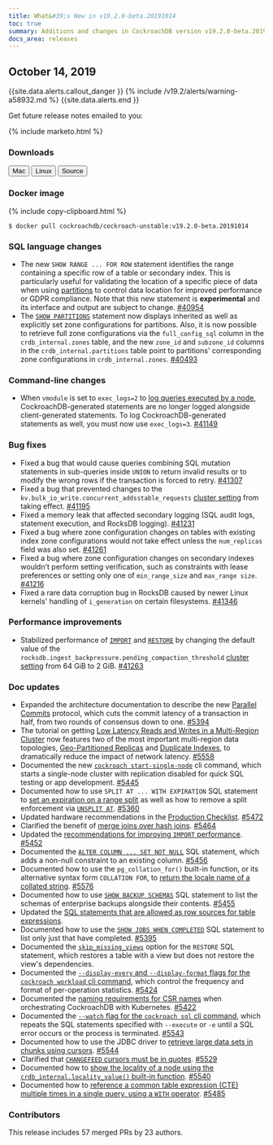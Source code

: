 ```yaml
---
title: What&#39;s New in v19.2.0-beta.20191014
toc: true
summary: Additions and changes in CockroachDB version v19.2.0-beta.20191014 since version v19.2.0-beta.20190930
docs_area: releases 
---
```


## October 14, 2019

{{site.data.alerts.callout_danger }}
{% include /v19.2/alerts/warning-a58932.md %}
{{site.data.alerts.end }}

Get future release notes emailed to you:

{% include marketo.html %}

### Downloads

<div id="os-tabs" class="clearfix os-tabs_button-outline-primary">
    <a href="https://binaries.cockroachdb.com/cockroach-v19.2.0-beta.20191014.darwin-10.9-amd64.tgz"><button id="mac" data-eventcategory="mac-binary-release-notes">Mac</button></a>
    <a href="https://binaries.cockroachdb.com/cockroach-v19.2.0-beta.20191014.linux-amd64.tgz"><button id="linux" data-eventcategory="linux-binary-release-notes">Linux</button></a>
    <a href="https://binaries.cockroachdb.com/cockroach-v19.2.0-beta.20191014.src.tgz"><button id="source" data-eventcategory="source-release-notes">Source</button></a>
</div>

### Docker image

{% include copy-clipboard.html %}
~~~shell
$ docker pull cockroachdb/cockroach-unstable:v19.2.0-beta.20191014
~~~

### SQL language changes

- The new `SHOW RANGE ... FOR ROW` statement identifies the range containing a specific row of a table or secondary index. This is particularly useful for validating the location of a specific piece of data when using [partitions](../v19.2/topology-geo-partitioned-replicas.html) to control data location for improved performance or GDPR compliance. Note that this new statement is **experimental** and its interface and output are subject to change. [#40954][#40954]
- The [`SHOW PARTITIONS`](../v19.2/show-partitions.html) statement now displays inherited as well as explicitly set zone configurations for partitions. Also, it is now possible to retrieve full zone configurations via the `full_config_sql` column in the `crdb_internal.zones` table, and the new `zone_id` and `subzone_id` columns in the `crdb_internal.partitions` table point to partitions' corresponding zone configurations in `crdb_internal.zones`. [#40493][#40493]

### Command-line changes

- When `vmodule` is set to `exec_logs=2` to [log queries executed by a node](../v19.2/query-behavior-troubleshooting.html#per-node-execution-logs), CockroachDB-generated statements are no longer logged alongside client-generated statements. To log CockroachDB-generated statements as well, you must now use `exec_logs=3`. [#41149][#41149]

### Bug fixes

- Fixed a bug that would cause queries combining SQL mutation statements in sub-queries inside `UNION` to return invalid results or to modify the wrong rows if the transaction is forced to retry. [#41307][#41307]
- Fixed a bug that prevented changes to the `kv.bulk_io_write.concurrent_addsstable_requests` [cluster setting](../v19.2/cluster-settings.html) from taking effect. [#41195][#41195]
- Fixed a memory leak that affected secondary logging (SQL audit logs, statement execution, and RocksDB logging). [#41231][#41231]
- Fixed a bug where zone configuration changes on tables with existing index zone configurations would not take effect unless the `num_replicas` field was also set. [#41261][#41261]
- Fixed a bug where zone configuration changes on secondary indexes wouldn't perform setting verification, such as constraints with lease preferences or setting only one of `min_range_size` and `max_range size`. [#41216][#41216]
- Fixed a rare data corruption bug in RocksDB caused by newer Linux kernels' handling of `i_generation` on certain filesystems. [#41346][#41346]

### Performance improvements

- Stabilized performance of [`IMPORT`](../v19.2/import.html) and [`RESTORE`](../v19.2/restore.html) by changing the default value of the `rocksdb.ingest_backpressure.pending_compaction_threshold` [cluster setting](../v19.2/cluster-settings.html) from 64 GiB to 2 GiB. [#41263][#41263]

### Doc updates

- Expanded the architecture documentation to describe the new [Parallel Commits](../v19.2/architecture/transaction-layer.html#parallel-commits) protocol, which cuts the commit latency of a transaction in half, from two rounds of consensus down to one. [#5394][#5394]
- The tutorial on getting [Low Latency Reads and Writes in a Multi-Region Cluster](../v19.2/demo-low-latency-multi-region-deployment.html) now features two of the most important multi-region data topologies, [Geo-Partitioned Replicas](../v19.2/topology-geo-partitioned-replicas.html) and [Duplicate Indexes](../v19.2/topology-duplicate-indexes.html), to dramatically reduce the impact of network latency. [#5558][#5558]
- Documented the new [`cockroach start-single-node`](../v19.2/cockroach-start-single-node.html) cli command, which starts a single-node cluster with replication disabled for quick SQL testing or app development. [#5445][#5445]
- Documented how to use `SPLIT AT ... WITH EXPIRATION` SQL statement to [set an expiration on a range split](../v19.2/split-at.html#set-the-expiration-on-a-split-enforcement) as well as how to remove a split enforcement via [`UNSPLIT AT`](../v19.2/unsplit-at.html). [#5360][#5360]
- Updated hardware recommendations in the [Production Checklist](../v19.2/recommended-production-settings.html#hardware). [#5472][#5472]
- Clarified the benefit of [merge joins over hash joins](../v19.2/joins.html#merge-joins). [#5464][#5464]
- Updated the [recommendations for improving `IMPORT` performance](../v19.2/import.html#performance). [#5452][#5452]
- Documented the [`ALTER COLUMN ... SET NOT NULL`](../v19.2/alter-column.html#set-not-null-constraint) SQL statement, which adds a non-null constraint to an existing column. [#5456][#5456]
- Documented how to use the `pg_collation_for()` built-in function, or its alternative syntax form `COLLATION FOR`, to [return the locale name of a collated string](../v19.2/collate.html#show-collation-for-strings). [#5576][#5576]
- Documented how to use [`SHOW BACKUP SCHEMAS`](../v19.2/show-backup.html#show-a-backup-with-schemas) SQL statement to list the schemas of enterprise backups alongside their contents. [#5455][#5455]
- Updated the [SQL statements that are allowed as row sources for table expressions](../v19.2/table-expressions.html#using-the-output-of-other-statements).
- Documented how to use the [`SHOW JOBS WHEN COMPLETED`](../v19.2/show-jobs.html#show-job-when-complete) SQL statement to list only just that have completed. [#5395][#5395]
- Documented the [`skip_missing_views`](../v19.2/restore.html#skip_missing_views) option for the `RESTORE` SQL statement, which restores a table with a view but does not restore the view's dependencies.
- Documented the [`--display-every` and `--display-format` flags for the `cockroach workload` cli command](../v19.2/cockroach-workload.html#customize-the-frequency-and-format-of-per-operation-statistics), which control the frequency and format of per-operation statistics. [#5424][#5424]
- Documented the [naming requirements for CSR names](../v19.2/orchestrate-cockroachdb-with-kubernetes.html#csr-names) when orchestrating CockroachDB with Kubernetes. [#5422][#5422]
- Documented the [`--watch` flag for the `cockroach sql` cli command](../v19.2/cockroach-sql.html#repeat-a-sql-statement), which repeats the SQL statements specified with `--execute` or `-e` until a SQL error occurs or the process is terminated. [#5543][#5543]
- Documented how to use the JDBC driver to [retrieve large data sets in chunks using cursors](../v19.2/build-a-java-app-with-cockroachdb.html#retrieve-large-data-sets-in-chunks-using-cursors). [#5544][#5544]
- Clarified that [`CHANGEFEED` cursors must be in quotes](../v19.2/create-changefeed.html#options). [#5529][#5529]
- Documented how to [show the locality of a node using the `crdb_internal.locality_value()` built-in function](../v19.2/show-locality.html#show-locality-with-a-built-in-function). [#5540][#5540]
- Documented how to [reference a common table expression (CTE) multiple times in a single query, using a `WITH` operator](../v19.2/common-table-expressions.html#reusing-common-table-expressions). [#5485][#5485]

### Contributors

This release includes 57 merged PRs by 23 authors.

[#40493]: https://github.com/cockroachdb/cockroach/pull/40493
[#40811]: https://github.com/cockroachdb/cockroach/pull/40811
[#40954]: https://github.com/cockroachdb/cockroach/pull/40954
[#41149]: https://github.com/cockroachdb/cockroach/pull/41149
[#41195]: https://github.com/cockroachdb/cockroach/pull/41195
[#41216]: https://github.com/cockroachdb/cockroach/pull/41216
[#41231]: https://github.com/cockroachdb/cockroach/pull/41231
[#41261]: https://github.com/cockroachdb/cockroach/pull/41261
[#41263]: https://github.com/cockroachdb/cockroach/pull/41263
[#41291]: https://github.com/cockroachdb/cockroach/pull/41291
[#41307]: https://github.com/cockroachdb/cockroach/pull/41307
[#41329]: https://github.com/cockroachdb/cockroach/pull/41329
[#41346]: https://github.com/cockroachdb/cockroach/pull/41346
[#5445]: https://github.com/cockroachdb/docs/pull/5445
[#5360]: https://github.com/cockroachdb/docs/pull/5360
[#5472]: https://github.com/cockroachdb/docs/pull/5472
[#5464]: https://github.com/cockroachdb/docs/pull/5464
[#5452]: https://github.com/cockroachdb/docs/pull/5452
[#5456]: https://github.com/cockroachdb/docs/pull/5456
[#5576]: https://github.com/cockroachdb/docs/pull/5576
[#5455]: https://github.com/cockroachdb/docs/pull/5455
[#5393]: https://github.com/cockroachdb/docs/pull/5393
[#5395]: https://github.com/cockroachdb/docs/pull/5395
[#5413]: https://github.com/cockroachdb/docs/pull/5413
[#5424]: https://github.com/cockroachdb/docs/pull/5424
[#5422]: https://github.com/cockroachdb/docs/pull/5422
[#5394]: https://github.com/cockroachdb/docs/pull/5394
[#5558]: https://github.com/cockroachdb/docs/pull/5558
[#5543]: https://github.com/cockroachdb/docs/pull/5543
[#5544]: https://github.com/cockroachdb/docs/pull/5544
[#5529]: https://github.com/cockroachdb/docs/pull/5529
[#5540]: https://github.com/cockroachdb/docs/pull/5540
[#5485]: https://github.com/cockroachdb/docs/pull/5485
